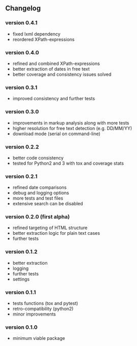 ## Changelog


### version 0.4.1
- fixed lxml dependency
- reordered XPath-expressions

### version 0.4.0
- refined and combined XPath-expressions
- better extraction of dates in free text
- better coverage and consistency issues solved

### version 0.3.1
- improved consistency and further tests

### version 0.3.0
- improvements in markup analysis along with more tests
- higher resolution for free text detection (e.g. DD/MM/YY)
- download mode (serial on command-line)

### version 0.2.2
- better code consistency
- tested for Python2 and 3 with tox and coverage stats

### version 0.2.1
- refined date comparisons
- debug and logging options
- more tests and test files
- extensive search can be disabled

### version 0.2.0 (first alpha)
- refined targeting of HTML structure
- better extraction logic for plain text cases
- further tests

### version 0.1.2
- better extraction
- logging
- further tests
- settings

### version 0.1.1
- tests functions (tox and pytest)
- retro-compatibility (python2)
- minor improvements

### version 0.1.0
- minimum viable package
